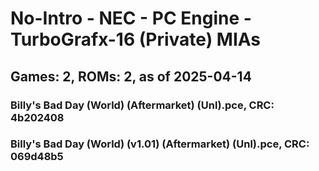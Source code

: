 # No-Intro - NEC - PC Engine - TurboGrafx-16 (Private) MIAs
## Games: 2, ROMs: 2, as of 2025-04-14

### Billy's Bad Day (World) (Aftermarket) (Unl).pce, CRC: 4b202408
### Billy's Bad Day (World) (v1.01) (Aftermarket) (Unl).pce, CRC: 069d48b5
